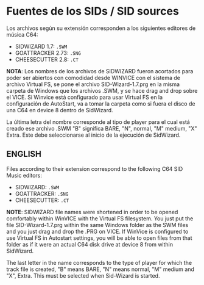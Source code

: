 # Fuentes de los SIDs / SID sources
Los archivos según su extensión corresponden a los siguientes editores de música C64:

- SIDWIZARD 1.7: `.SWM`
- GOATTRACKER 2.73: `.SNG`
- CHEESECUTTER 2.8: `.CT`

**NOTA**: Los nombres de los archivos de SIDWIZARD fueron acortados para poder ser abiertos con comodidad desde WINVICE con el sistema de archivo Virtual FS, se pone el archivo SID-Wizard-1.7.prg en la misma carpeta de Windows que los archivos .SWM, y se hace drag and drop sobre el VICE. Si Winvice está configurado para usar Virtual FS en la configuración de AutoStart, va a tomar la carpeta como si fuera el disco de una C64 en device 8 dentro de SidWizard.

La última letra del nombre corresponde al tipo de player para el cual está creado ese archivo .SWM "B" significa BARE, "N", normal, "M" medium, "X" Extra. Este debe seleccionarse al inicio de la ejecución de SidWizard.

## ENGLISH

Files according to their extension correspond to the following C64 SID Music editors:

- SIDWIZARD: `.SWM`
- GOATTRACKER: `.SNG`
- CHEESECUTTER: `.CT`

**NOTE**: SIDWIZARD file names were shortened in order to be opened comfortably within WinVICE with the Virtual FS filesystem. You just put the file SID-Wizard-1.7.prg within the same Windows folder as the SWM files and you just drag and drop the .PRG on VICE. If WinVice is configured to use Virtual FS in Autostart settings, you will be able to open files from that folder as if it were an actual C64 disk drive at device 8 from within SidWizard.

The last letter in the name corresponds to the type of player for which the track file is created, "B" means BARE, "N" means normal, "M" medium and "X", Extra. This must be selected when Sid-Wizard is started.
